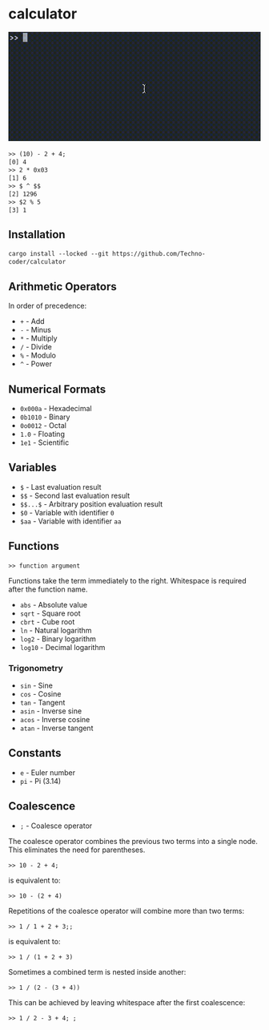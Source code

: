 # calculator

![](examples/example.gif)

```
>> (10) - 2 + 4;
[0] 4
>> 2 * 0x03
[1] 6
>> $ ^ $$
[2] 1296
>> $2 % 5
[3] 1
```

## Installation
```
cargo install --locked --git https://github.com/Techno-coder/calculator
```

## Arithmetic Operators
In order of precedence:
* `+` - Add
* `-` - Minus
* `*` - Multiply
* `/` - Divide
* `%` - Modulo
* `^` - Power

## Numerical Formats
* `0x000a` - Hexadecimal
* `0b1010` - Binary
* `0o0012` - Octal
* `1.0` - Floating
* `1e1` - Scientific

## Variables
* `$` - Last evaluation result
* `$$` - Second last evaluation result
* `$$...$` - Arbitrary position evaluation result
* `$0` - Variable with identifier `0`
* `$aa` - Variable with identifier `aa`

## Functions
```
>> function argument
```
Functions take the term immediately to the right. 
Whitespace is required after the function name.

* `abs` - Absolute value
* `sqrt` - Square root
* `cbrt` - Cube root
* `ln` - Natural logarithm
* `log2` - Binary logarithm
* `log10` - Decimal logarithm

### Trigonometry
* `sin` - Sine
* `cos` - Cosine
* `tan` - Tangent
* `asin` - Inverse sine
* `acos` - Inverse cosine
* `atan` - Inverse tangent

## Constants
* `e` - Euler number
* `pi` - Pi (3.14)

## Coalescence
* `;` - Coalesce operator

The coalesce operator combines the previous two terms into a single node.
This eliminates the need for parentheses.

```
>> 10 - 2 + 4;
```
is equivalent to:
```
>> 10 - (2 + 4)
```

Repetitions of the coalesce operator will combine more than two terms:
```
>> 1 / 1 + 2 + 3;;
```
is equivalent to:
```
>> 1 / (1 + 2 + 3)
```
Sometimes a combined term is nested inside another:
```
>> 1 / (2 - (3 + 4))
```
This can be achieved by leaving whitespace after the first coalescence:
```
>> 1 / 2 - 3 + 4; ;
```
